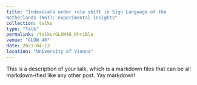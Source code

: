 ```yaml
---
title: "Indexicals under role shift in Sign Language of the
Netherlands (NGT): experimental insights"
collection: talks
type: "Talk"
permalink: /talks/GLOW46_KhriBlu
venue: "GLOW 46"
date: 2023-04-13
location: "University of Vienna"
---
```


This is a description of your talk, which is a markdown files that can be all markdown-ified like any other post. Yay markdown!
